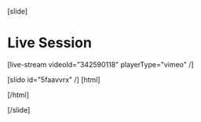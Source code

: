 [slide]
# Live Session

[live-stream videoId="342590118" playerType="vimeo" /]

[slido id="5faavvrx" /]
[html]
   <style>  
    #sectionTracker{
     color: #ffa000;
    }
  </style>
  <script>
    window.onhashchange = function() { 
      let previouslySelectedElement = document.getElementById('sectionTracker');
      if(previouslySelectedElement){
         previouslySelectedElement.id = "";
      }
      let urlId = window.location.hash;
      let currElement = document.querySelector(`.lesson-navigation-section a.content-link[href="${urlId}"]`);
      console.log(currElement);
      currElement.id = "sectionTracker";
    }
  </script>
[/html]

[/slide]
